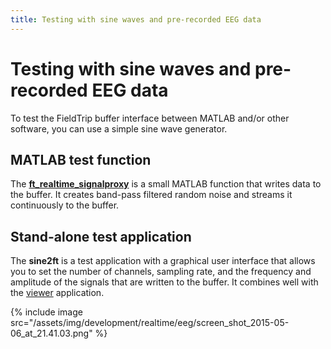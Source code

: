 ```yaml
---
title: Testing with sine waves and pre-recorded EEG data
---
```


# Testing with sine waves and pre-recorded EEG data

To test the FieldTrip buffer interface between MATLAB and/or other software, you can use a simple sine wave generator.

## MATLAB test function

The **[ft_realtime_signalproxy](/reference/realtime/example/ft_realtime_signalproxy)** is a small MATLAB function that writes data to the buffer. It creates band-pass filtered random noise and streams it continuously to the buffer.

## Stand-alone test application

The **sine2ft** is a test application with a graphical user interface that allows you to set the number of channels, sampling rate, and the frequency and amplitude of the signals that are written to the buffer. It combines well with the [viewer](/development/realtime/viewer) application.

{% include image src="/assets/img/development/realtime/eeg/screen_shot_2015-05-06_at_21.41.03.png" %}

